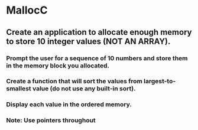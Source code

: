 # MallocC
## Create an application to allocate enough memory to store 10 integer values (NOT AN ARRAY). 
### Prompt the user for a sequence of 10 numbers and store them in the memory block you allocated. 
### Create a function that will sort the values from largest-to-smallest value (do not use any built-in sort). 
### Display each value in the ordered memory.
### Note: Use pointers throughout
